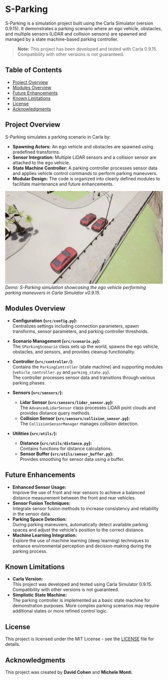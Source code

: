 # S-Parking

S-Parking is a simulation project built using the Carla Simulator (version 0.9.15). It demonstrates a parking scenario where an ego vehicle, obstacles, and multiple sensors (LiDAR and collision sensors) are spawned and managed by a state machine-based parking controller.

> **Note:** This project has been developed and tested with Carla 0.9.15. Compatibility with other versions is not guaranteed.

## Table of Contents

- [Project Overview](#project-overview)
- [Modules Overview](#modules-overview)
- [Future Enhancements](#future-enhancements)
- [Known Limitations](#known-limitations)
- [License](#license)
- [Acknowledgments](#acknowledgments)

## Project Overview

S-Parking simulates a parking scenario in Carla by:

- **Spawning Actors:** An ego vehicle and obstacles are spawned using predefined transforms.
- **Sensor Integration:** Multiple LiDAR sensors and a collision sensor are attached to the ego vehicle.
- **State Machine Controller:** A parking controller processes sensor data and applies vehicle control commands to perform parking maneuvers.
- **Modular Design:** The code is organized into clearly defined modules to facilitate maintenance and future enhancements.

![S-Parking Demo](media/sparking_demo.gif)
*Demo: S-Parking simulation showcasing the ego vehicle performing parking maneuvers in Carla Simulator v0.9.15.*

## Modules Overview

- **Configuration (`src/config.py`):**  
  Centralizes settings including connection parameters, spawn transforms, sensor parameters, and parking controller thresholds.

- **Scenario Management (`src/scenario.py`):**  
  The `SParkingScenario` class sets up the world, spawns the ego vehicle, obstacles, and sensors, and provides cleanup functionality.

- **Controller (`src/controller/`):**  
  Contains the `ParkingController` (state machine) and supporting modules (`vehicle_controller.py` and `parking_state.py`).  
  The controller processes sensor data and transitions through various parking phases.

- **Sensors (`src/sensors/`):**  
  - **Lidar Sensor (`src/sensors/lidar_sensor.py`):**  
    The `AdvancedLidarSensor` class processes LiDAR point clouds and provides distance query methods.
  - **Collision Sensor (`src/sensors/collision_sensor.py`):**  
    The `CollisionSensorManager` manages collision detection.

- **Utilities (`src/utils/`):**  
  - **Distance (`src/utils/distance.py`):**  
    Contains functions for distance calculations.
  - **Sensor Buffer (`src/utils/sensor_buffer.py`):**  
    Provides smoothing for sensor data using a buffer.

## Future Enhancements

- **Enhanced Sensor Usage:**  
  Improve the use of front and rear sensors to achieve a balanced distance measurement between the front and rear vehicles.
- **Sensor Fusion Techniques:**  
  Integrate sensor fusion methods to increase consistency and reliability in the sensor data.
- **Parking Space Detection:**  
  During parking maneuvers, automatically detect available parking spaces and adjust the vehicle's position to the correct distance.
- **Machine Learning Integration:**  
  Explore the use of machine learning (deep learning) techniques to enhance environmental perception and decision-making during the parking process.

## Known Limitations

- **Carla Version:**  
  This project was developed and tested using Carla Simulator 0.9.15. Compatibility with other versions is not guaranteed.
- **Simplistic State Machine:**  
  The parking controller is implemented as a basic state machine for demonstration purposes. More complex parking scenarios may require additional states or more refined control logic.

## License

This project is licensed under the MIT License - see the [LICENSE](LICENSE) file for details.

## Acknowledgments

This project was created by **David Cohen** and **Michele Monti**.